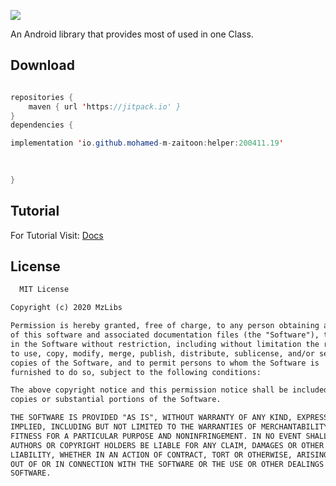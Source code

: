 
[![](https://jitpack.io/v/io.github.mohamed-m-zaitoon/helper.svg)](https://jitpack.io/#io.github.mohamed-m-zaitoon/helper)

An Android library that provides most of used in one Class.


## Download

```java

repositories {
    maven { url 'https://jitpack.io' }
}
dependencies {

implementation 'io.github.mohamed-m-zaitoon:helper:200411.19'
	

 
}
```
## Tutorial
 For Tutorial Visit:
 [Docs](https://mohamed-m-zaitoon.github.io/helper/docs)
 

## License 
```txt
  MIT License

Copyright (c) 2020 MzLibs

Permission is hereby granted, free of charge, to any person obtaining a copy
of this software and associated documentation files (the "Software"), to deal
in the Software without restriction, including without limitation the rights
to use, copy, modify, merge, publish, distribute, sublicense, and/or sell
copies of the Software, and to permit persons to whom the Software is
furnished to do so, subject to the following conditions:

The above copyright notice and this permission notice shall be included in all
copies or substantial portions of the Software.

THE SOFTWARE IS PROVIDED "AS IS", WITHOUT WARRANTY OF ANY KIND, EXPRESS OR
IMPLIED, INCLUDING BUT NOT LIMITED TO THE WARRANTIES OF MERCHANTABILITY,
FITNESS FOR A PARTICULAR PURPOSE AND NONINFRINGEMENT. IN NO EVENT SHALL THE
AUTHORS OR COPYRIGHT HOLDERS BE LIABLE FOR ANY CLAIM, DAMAGES OR OTHER
LIABILITY, WHETHER IN AN ACTION OF CONTRACT, TORT OR OTHERWISE, ARISING FROM,
OUT OF OR IN CONNECTION WITH THE SOFTWARE OR THE USE OR OTHER DEALINGS IN THE
SOFTWARE.
```

 
 

